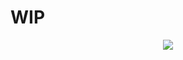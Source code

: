 <p align=Center><h1>WIP</h1></p>
<p align=center><img src="https://youcantkillme.com/wp-content/uploads/2023/11/ucont.jpeg"/></p>
